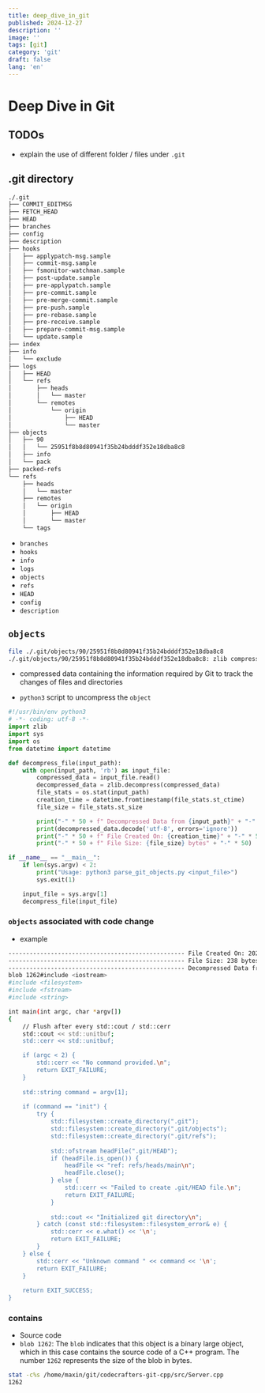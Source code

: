 ```yaml
---
title: deep_dive_in_git
published: 2024-12-27
description: ''
image: ''
tags: [git]
category: 'git'
draft: false 
lang: 'en'
---
```

# Deep Dive in Git

## TODOs
- explain the use of different folder / files under `.git`

## .git directory
```bash
./.git
├── COMMIT_EDITMSG
├── FETCH_HEAD
├── HEAD
├── branches
├── config
├── description
├── hooks
│   ├── applypatch-msg.sample
│   ├── commit-msg.sample
│   ├── fsmonitor-watchman.sample
│   ├── post-update.sample
│   ├── pre-applypatch.sample
│   ├── pre-commit.sample
│   ├── pre-merge-commit.sample
│   ├── pre-push.sample
│   ├── pre-rebase.sample
│   ├── pre-receive.sample
│   ├── prepare-commit-msg.sample
│   └── update.sample
├── index
├── info
│   └── exclude
├── logs
│   ├── HEAD
│   └── refs
│       ├── heads
│       │   └── master
│       └── remotes
│           └── origin
│               ├── HEAD
│               └── master
├── objects
│   ├── 90
│   │   └── 25951f8b8d80941f35b24bdddf352e18dba8c8
│   ├── info
│   └── pack
├── packed-refs
└── refs
    ├── heads
    │   └── master
    ├── remotes
    │   └── origin
    │       ├── HEAD
    │       └── master
    └── tags
```
- `branches`
- `hooks`
- `info`
- `logs`
- `objects`
- `refs`
- `HEAD`
- `config`
- `description`


## `objects`
```bash
file ./.git/objects/90/25951f8b8d80941f35b24bdddf352e18dba8c8
./.git/objects/90/25951f8b8d80941f35b24bdddf352e18dba8c8: zlib compressed data
```
- compressed data containing the information required by Git to track the changes of files and directories

- `python3` script to uncompress the `object`
```python
#!/usr/bin/env python3
# -*- coding: utf-8 -*-
import zlib
import sys
import os
from datetime import datetime

def decompress_file(input_path):
    with open(input_path, 'rb') as input_file:
        compressed_data = input_file.read()
        decompressed_data = zlib.decompress(compressed_data)
        file_stats = os.stat(input_path)
        creation_time = datetime.fromtimestamp(file_stats.st_ctime)
        file_size = file_stats.st_size

        print("-" * 50 + f" Decompressed Data from {input_path}" + "-" * 50)
        print(decompressed_data.decode('utf-8', errors='ignore'))
        print("-" * 50 + f" File Created On: {creation_time}" + "-" * 50)
        print("-" * 50 + f" File Size: {file_size} bytes" + "-" * 50)

if __name__ == "__main__":
    if len(sys.argv) < 2:
        print("Usage: python3 parse_git_objects.py <input_file>")
        sys.exit(1)

    input_file = sys.argv[1]
    decompress_file(input_file)
```

### `objects` associated with code change
- example
```bash
-------------------------------------------------- File Created On: 2024-12-27 10:23:50.460408--------------------------------------------------
-------------------------------------------------- File Size: 238 bytes--------------------------------------------------
-------------------------------------------------- Decompressed Data from .git/objects/a5/0ba666051ce64698f0e82d6c97e5482922add9--------------------------------------------------
blob 1262#include <iostream>
#include <filesystem>
#include <fstream>
#include <string>

int main(int argc, char *argv[])
{
    // Flush after every std::cout / std::cerr
    std::cout << std::unitbuf;
    std::cerr << std::unitbuf;

    if (argc < 2) {
        std::cerr << "No command provided.\n";
        return EXIT_FAILURE;
    }
    
    std::string command = argv[1];
    
    if (command == "init") {
        try {
            std::filesystem::create_directory(".git");
            std::filesystem::create_directory(".git/objects");
            std::filesystem::create_directory(".git/refs");
    
            std::ofstream headFile(".git/HEAD");
            if (headFile.is_open()) {
                headFile << "ref: refs/heads/main\n";
                headFile.close();
            } else {
                std::cerr << "Failed to create .git/HEAD file.\n";
                return EXIT_FAILURE;
            }
    
            std::cout << "Initialized git directory\n";
        } catch (const std::filesystem::filesystem_error& e) {
            std::cerr << e.what() << '\n';
            return EXIT_FAILURE;
        }
    } else {
        std::cerr << "Unknown command " << command << '\n';
        return EXIT_FAILURE;
    }
    
    return EXIT_SUCCESS;
}
```
### contains
- Source code
- `blob 1262`: The `blob` indicates that this object is a binary large object, which in this case contains the source code of a C++ program. The number `1262` represents the size of the blob in bytes.

```bash
stat -c%s /home/maxin/git/codecrafters-git-cpp/src/Server.cpp
1262
```
